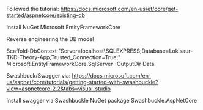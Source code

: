 Followed the tutorial: https://docs.microsoft.com/en-us/ef/core/get-started/aspnetcore/existing-db

Install NuGet
Microsoft.EntityFrameworkCore

Reverse engineering the DB model
    
Scaffold-DbContext "Server=localhost\SQLEXPRESS;Database=Lokisaur-TKD-Theory-App;Trusted_Connection=True;" Microsoft.EntityFrameworkCore.SqlServer -OutputDir Data

Swashbuck/Swagger via: https://docs.microsoft.com/en-us/aspnet/core/tutorials/getting-started-with-swashbuckle?view=aspnetcore-2.2&tabs=visual-studio

Install swagger via Swashbuckle NuGet package
Swashbuckle.AspNetCore